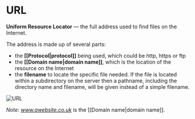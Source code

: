 # URL 
**Uniform Resource Locator** — the full address used to find files on the
Internet.

The address is made up of several parts:
- the **[[Protocol|protocol]]** being used, which could be http, https or ftp
- the **[[Domain name|domain name]]**, which is the location of the resource on
  the Internet
- the **filename** to locate the specific file needed. If the file is located
  within a subdirectory on the server then a pathname, including the directory
  name and filename, will be given instead of a simple filename.

![URL](url.png) 

*Note*: *www.awebsite.co.uk* is the [[Domain name|domain name]].
